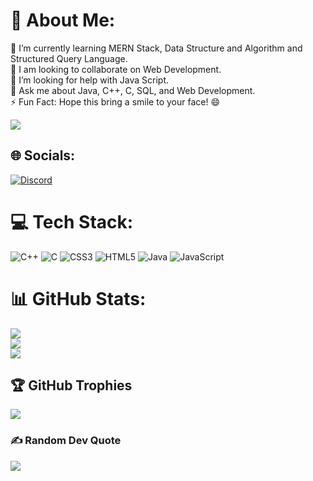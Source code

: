 # 💫 About Me:
🔭 I’m currently learning MERN Stack, Data Structure and Algorithm and Structured Query Language.<br>👯 I am looking to collaborate on  Web Development.<br>🤝 I’m looking for help with Java Script.<br>💬 Ask me about Java, C++, C, SQL, and Web Development.<br>⚡ Fun Fact: Hope this bring a smile to your face! 😄


[![](https://visitcount.itsvg.in/api?id=Ritika1533&icon=0&color=0)](https://visitcount.itsvg.in)

## 🌐 Socials:
[![Discord](https://img.shields.io/badge/Discord-%237289DA.svg?logo=discord&logoColor=white)](https://discord.gg/ritika_1533)  
# 💻 Tech Stack:
![C++](https://img.shields.io/badge/c++-%2300599C.svg?style=for-the-badge&logo=c%2B%2B&logoColor=white) ![C](https://img.shields.io/badge/c-%2300599C.svg?style=for-the-badge&logo=c&logoColor=white) ![CSS3](https://img.shields.io/badge/css3-%231572B6.svg?style=for-the-badge&logo=css3&logoColor=white) ![HTML5](https://img.shields.io/badge/html5-%23E34F26.svg?style=for-the-badge&logo=html5&logoColor=white) ![Java](https://img.shields.io/badge/java-%23ED8B00.svg?style=for-the-badge&logo=openjdk&logoColor=white) ![JavaScript](https://img.shields.io/badge/javascript-%23323330.svg?style=for-the-badge&logo=javascript&logoColor=%23F7DF1E)
# 📊 GitHub Stats:
![](https://github-readme-stats.vercel.app/api?username=Ritika1533&theme=radical&hide_border=false&include_all_commits=false&count_private=false)<br/>
![](https://github-readme-streak-stats.herokuapp.com/?user=Ritika1533&theme=radical&hide_border=false)<br/>
![](https://github-readme-stats.vercel.app/api/top-langs/?username=Ritika1533&theme=radical&hide_border=false&include_all_commits=false&count_private=false&layout=compact)

## 🏆 GitHub Trophies
![](https://github-profile-trophy.vercel.app/?username=Ritika1533&theme=radical&no-frame=false&no-bg=true&margin-w=4)

### ✍️ Random Dev Quote
![](https://quotes-github-readme.vercel.app/api?type=horizontal&theme=radical)



<!-- Proudly created with GPRM ( https://gprm.itsvg.in ) -->
